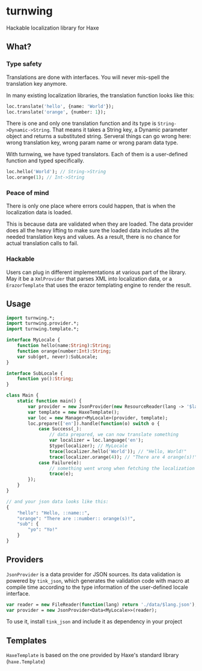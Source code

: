 # turnwing

Hackable localization library for Haxe

## What?

### Type safety

Translations are done with interfaces. You will never mis-spell the translation key anymore.

In many existing localization libraries, the translation function looks like this:
```haxe
loc.translate('hello', {name: 'World'}); 
loc.translate('orange', {number: 1});
```
There is one and only one translation function and its type is `String->Dynamic->String`.
That means it takes a String key, a Dynamic parameter object and returns a substituted string.
Serveral things can go wrong here: wrong translation key, wrong param name or wrong param data type.

With turnwing, we have typed translators. 
Each of them is a user-defined function and typed specifically.

```haxe
loc.hello('World'); // String->String
loc.orange(1); // Int->String
```

### Peace of mind

There is only one place where errors could happen, that is when the localization data is loaded.

This is because data are validated when they are loaded. The data provider does all the heavy lifting to make sure the loaded data includes all the needed translation keys and values. As a result, there is no chance for actual translation calls to fail.

### Hackable

Users can plug in different implementations at various part of the library. May it be a `XmlProvider` that parses XML into localization data, or a `ErazorTemplate` that uses the erazor templating engine to render the result.

## Usage

```haxe
import turnwing.*;
import turnwing.provider.*;
import turnwing.template.*;

interface MyLocale {
	function hello(name:String):String;
	function orange(number:Int):String;
	var sub(get, never):SubLocale;
}

interface SubLocale {
	function yo():String;
}

class Main {
	static function main() {
		var provider = new JsonProvider(new ResourceReader(lang -> '$lang.json'));
		var template = new HaxeTemplate();
		var loc = new Manager<MyLocale>(provider, template);
		loc.prepare(['en']).handle(function(o) switch o {
			case Success(_):
				// data prepared, we can now translate something
				var localizer = loc.language('en'); 
				$type(localizer); // MyLocale
				trace(localizer.hello('World')); // "Hello, World!"
				trace(localizer.orange(4)); // "There are 4 orange(s)!"
			case Failure(e):
				// something went wrong when fetching the localization data
				trace(e);
		});
	}
}

// and your json data looks like this:
{
	"hello": "Hello, ::name::",
	"orange": "There are ::number:: orange(s)!",
	"sub": {
		"yo": "Yo!"
	}
}
```

## Providers

`JsonProvider` is a data provider for JSON sources. Its data validation is powered by `tink_json`, which generates the validation code with macro at compile time according to the type information of the user-defined locale interface.

```haxe
var reader = new FileReader(function(lang) return './data/$lang.json');
var provider = new JsonProvider<Data<MyLocale>>(reader);
```

To use it, install `tink_json` and include it as dependency in your project

## Templates

`HaxeTemplate` is based on the one provided by Haxe's standard library (`haxe.Template`)

